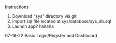 Instructions

1. Download "sys" directory via git
2. Import sql file located at sys/database/sys_db.sql
3. Launch app? hahaha

07-18-22
Basic Login/Register and Dashboard
